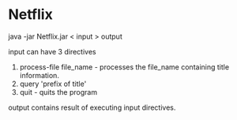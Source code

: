# Netflix

java -jar Netflix.jar < input > output

input can have 3 directives
1. process-file file_name - processes the file_name containing title information.
2. query 'prefix of title'
3. quit - quits the program

output contains result of executing input directives.

